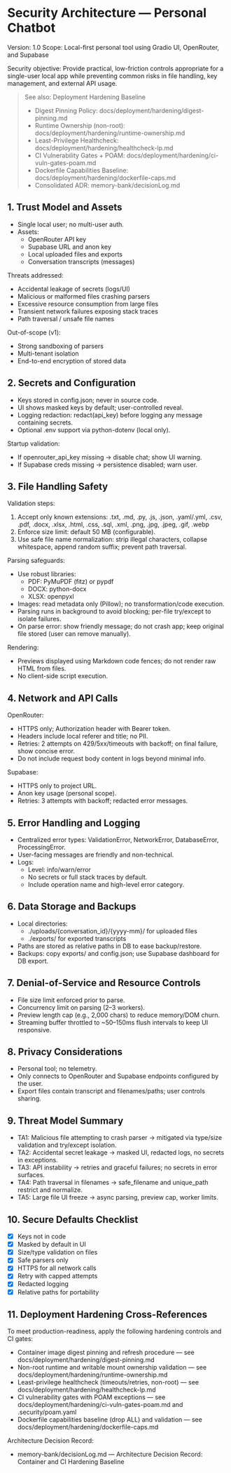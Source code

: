 # Security Architecture — Personal Chatbot

Version: 1.0
Scope: Local-first personal tool using Gradio UI, OpenRouter, and Supabase

Security objective: Provide practical, low-friction controls appropriate for a single-user local app while preventing common risks in file handling, key management, and external API usage.

> See also: Deployment Hardening Baseline
> - Digest Pinning Policy: docs/deployment/hardening/digest-pinning.md
> - Runtime Ownership (non-root): docs/deployment/hardening/runtime-ownership.md
> - Least-Privilege Healthcheck: docs/deployment/hardening/healthcheck-lp.md
> - CI Vulnerability Gates + POAM: docs/deployment/hardening/ci-vuln-gates-poam.md
> - Dockerfile Capabilities Baseline: docs/deployment/hardening/dockerfile-caps.md
> - Consolidated ADR: memory-bank/decisionLog.md

## 1. Trust Model and Assets

- Single local user; no multi-user auth.
- Assets:
  - OpenRouter API key
  - Supabase URL and anon key
  - Local uploaded files and exports
  - Conversation transcripts (messages)

Threats addressed:
- Accidental leakage of secrets (logs/UI)
- Malicious or malformed files crashing parsers
- Excessive resource consumption from large files
- Transient network failures exposing stack traces
- Path traversal / unsafe file names

Out-of-scope (v1):
- Strong sandboxing of parsers
- Multi-tenant isolation
- End-to-end encryption of stored data

## 2. Secrets and Configuration

- Keys stored in config.json; never in source code.
- UI shows masked keys by default; user-controlled reveal.
- Logging redaction: redact(api_key) before logging any message containing secrets.
- Optional .env support via python-dotenv (local only).

Startup validation:
- If openrouter_api_key missing → disable chat; show UI warning.
- If Supabase creds missing → persistence disabled; warn user.

## 3. File Handling Safety

Validation steps:
1. Accept only known extensions: .txt, .md, .py, .js, .json, .yaml/.yml, .csv, .pdf, .docx, .xlsx, .html, .css, .sql, .xml, .png, .jpg, .jpeg, .gif, .webp
2. Enforce size limit: default 50 MB (configurable).
3. Use safe file name normalization: strip illegal characters, collapse whitespace, append random suffix; prevent path traversal.

Parsing safeguards:
- Use robust libraries:
  - PDF: PyMuPDF (fitz) or pypdf
  - DOCX: python-docx
  - XLSX: openpyxl
- Images: read metadata only (Pillow); no transformation/code execution.
- Parsing runs in background to avoid blocking; per-file try/except to isolate failures.
- On parse error: show friendly message; do not crash app; keep original file stored (user can remove manually).

Rendering:
- Previews displayed using Markdown code fences; do not render raw HTML from files.
- No client-side script execution.

## 4. Network and API Calls

OpenRouter:
- HTTPS only; Authorization header with Bearer token.
- Headers include local referer and title; no PII.
- Retries: 2 attempts on 429/5xx/timeouts with backoff; on final failure, show concise error.
- Do not include request body content in logs beyond minimal info.

Supabase:
- HTTPS only to project URL.
- Anon key usage (personal scope).
- Retries: 3 attempts with backoff; redacted error messages.

## 5. Error Handling and Logging

- Centralized error types: ValidationError, NetworkError, DatabaseError, ProcessingError.
- User-facing messages are friendly and non-technical.
- Logs:
  - Level: info/warn/error
  - No secrets or full stack traces by default.
  - Include operation name and high-level error category.

## 6. Data Storage and Backups

- Local directories:
  - ./uploads/{conversation_id}/{yyyy-mm}/ for uploaded files
  - ./exports/ for exported transcripts
- Paths are stored as relative paths in DB to ease backup/restore.
- Backups: copy exports/ and config.json; use Supabase dashboard for DB export.

## 7. Denial-of-Service and Resource Controls

- File size limit enforced prior to parse.
- Concurrency limit on parsing (2–3 workers).
- Preview length cap (e.g., 2,000 chars) to reduce memory/DOM churn.
- Streaming buffer throttled to ~50–150ms flush intervals to keep UI responsive.

## 8. Privacy Considerations

- Personal tool; no telemetry.
- Only connects to OpenRouter and Supabase endpoints configured by the user.
- Export files contain transcript and filenames/paths; user controls sharing.

## 9. Threat Model Summary

- TA1: Malicious file attempting to crash parser → mitigated via type/size validation and try/except isolation.
- TA2: Accidental secret leakage → masked UI, redacted logs, no secrets in exceptions.
- TA3: API instability → retries and graceful failures; no secrets in error surfaces.
- TA4: Path traversal in filenames → safe_filename and unique_path restrict and normalize.
- TA5: Large file UI freeze → async parsing, preview cap, worker limits.

## 10. Secure Defaults Checklist

- [x] Keys not in code
- [x] Masked by default in UI
- [x] Size/type validation on files
- [x] Safe parsers only
- [x] HTTPS for all network calls
- [x] Retry with capped attempts
- [x] Redacted logging
- [x] Relative paths for portability

## 11. Deployment Hardening Cross-References

To meet production-readiness, apply the following hardening controls and CI gates:
- Container image digest pinning and refresh procedure — see docs/deployment/hardening/digest-pinning.md
- Non-root runtime and writable mount ownership validation — see docs/deployment/hardening/runtime-ownership.md
- Least-privilege healthcheck (timeouts/retries, non-root) — see docs/deployment/hardening/healthcheck-lp.md
- CI vulnerability gates with POAM exceptions — see docs/deployment/hardening/ci-vuln-gates-poam.md and .security/poam.yaml
- Dockerfile capabilities baseline (drop ALL) and validation — see docs/deployment/hardening/dockerfile-caps.md

Architecture Decision Record:
- memory-bank/decisionLog.md — Architecture Decision Record: Container and CI Hardening Baseline
